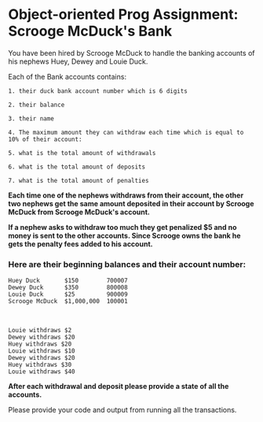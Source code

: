 # Object-oriented Prog Assignment: Scrooge McDuck's Bank

You have been hired by Scrooge McDuck to handle the banking accounts of his nephews Huey, Dewey and Louie Duck.

Each of the Bank accounts contains:

    1. their duck bank account number which is 6 digits

    2. their balance

    3. their name
   
    4. The maximum amount they can withdraw each time which is equal to 10% of their account:

    5. what is the total amount of withdrawals

    6. what is the total amount of deposits

    7. what is the total amount of penalties

**Each time one of the nephews withdraws from their account, the other two nephews get the same amount deposited in their account by Scrooge McDuck from Scrooge McDuck's account.**

**If a nephew asks to withdraw too much they get penalized $5 and no money is sent to the other accounts. Since Scrooge owns the bank he gets the penalty fees added to his account.**

### Here are their beginning balances and their account number:

    Huey Duck       $150        700007
    Dewey Duck      $350        800008
    Louie Duck      $25         900009
    Scrooge McDuck  $1,000,000  100001

<br>

    Louie withdraws $2
    Dewey withdraws $20
    Huey withdraws $20
    Louie withdraws $10
    Dewey withdraws $20
    Huey withdraws $30
    Louie withdraws $40

**After each withdrawal and deposit please provide a state of all the accounts.**

Please provide your code and output from running all the transactions.

